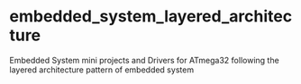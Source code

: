# embedded_system_layered_architecture
Embedded System mini projects and Drivers for ATmega32 
following the layered architecture pattern of embedded system 
